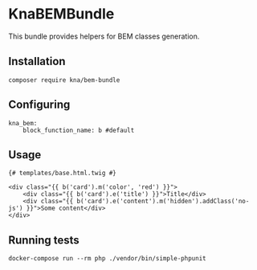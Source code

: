 # KnaBEMBundle

This bundle provides helpers for BEM classes generation.

## Installation

```
composer require kna/bem-bundle
```

## Configuring

```
kna_bem:
    block_function_name: b #default
```

## Usage

```
{# templates/base.html.twig #}

<div class="{{ b('card').m('color', 'red') }}">
    <div class="{{ b('card').e('title') }}">Title</div>
    <div class="{{ b('card').e('content').m('hidden').addClass('no-js') }}">Some content</div>
</div>
```

## Running tests

```
docker-compose run --rm php ./vendor/bin/simple-phpunit
 
```